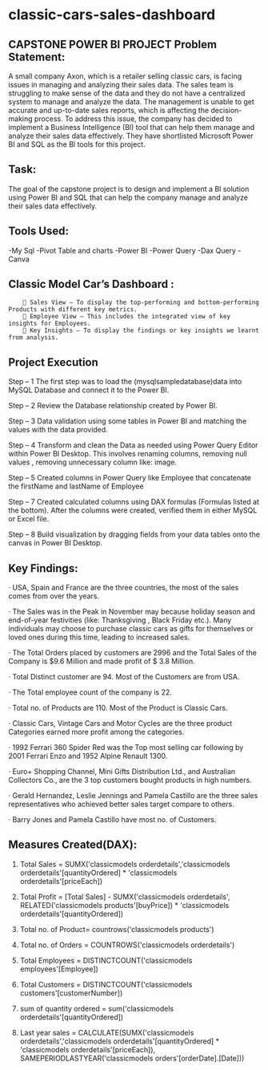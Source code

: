 # classic-cars-sales-dashboard
## CAPSTONE POWER BI PROJECT Problem Statement:
A small company Axon, which is a retailer selling classic cars, is facing issues in managing and analyzing their sales data. The sales team is struggling to make sense of the data and they do not have a centralized system to manage and analyze the data. The management is unable to get accurate and up-to-date sales reports, which is affecting the decision-making process.
To address this issue, the company has decided to implement a Business Intelligence (Bl) tool that can help them manage and analyze their sales data effectively. They have shortlisted Microsoft Power BI and SQL as the Bl tools for this project.
## Task: 
 The goal of the capstone project is to design and implement a Bl solution using Power BI and SQL that can help the company manage and analyze their sales data effectively. 
## Tools Used:
-My Sql
-Pivot Table and charts
-Power BI
-Power Query
-Dax Query
-Canva
## Classic Model Car’s Dashboard : 
         Sales View – To display the top-performing and bottom-performing Products with different key metrics. 
         Employee View – This includes the integrated view of key insights for Employees.
         Key Insights – To display the findings or key insights we learnt from analysis.

## Project Execution
Step – 1 The first step was to load the (mysqlsampledatabase)data into MySQL Database and connect it to the Power BI.

Step – 2 Review the Database relationship created by Power BI.

Step – 3 Data validation using some tables in Power BI and matching the values with the data provided.

Step – 4 Transform and clean the Data as needed using Power Query Editor within Power BI Desktop. This involves renaming columns, removing null values , removing unnecessary column like: image.

Step – 5 Created columns in Power Query like Employee that concatenate the firstName and lastName of Employee

Step – 7 Created calculated columns using DAX formulas (Formulas listed at the bottom). After the columns were created, verified them in either MySQL or Excel file.

Step – 8 Build visualization by dragging fields from your data tables onto the canvas in Power BI Desktop.

## Key Findings:
· USA, Spain and France are the three countries, the most of the sales comes from over the years.

· The Sales was in the Peak in November may because holiday season and end-of-year festivities (like: Thanksgiving , Black Friday etc.). Many individuals may choose to purchase classic cars as gifts for 
  themselves or loved ones during this time, leading to increased sales.
  
· The Total Orders placed by customers are 2996 and the Total Sales of the Company is $9.6 Million and made profit of $ 3.8 Million.
  
· Total Distinct customer are 94. Most of the Customers are from USA.

· The Total employee count of the company is 22.

· Total no. of Products are 110. Most of the Product is Classic Cars.

· Classic Cars, Vintage Cars and Motor Cycles are the three product Categories earned more profit among the categories.

· 1992 Ferrari 360 Spider Red was the Top most selling car following by 2001 Ferrari Enzo and 1952 Alpine Renault 1300.

· Euro+ Shopping Channel, Mini Gifts Distribution Ltd., and Australian Collectors Co., are the 3 top customers bought products in high numbers.

· Gerald Hernandez, Leslie Jennings and Pamela Castillo are the three sales representatives who achieved better sales target compare to others.

· Barry Jones and Pamela Castillo have most no. of Customers.

## Measures Created(DAX):
1.	Total Sales	= SUMX('classicmodels orderdetails','classicmodels orderdetails'[quantityOrdered] * 'classicmodels orderdetails'[priceEach])

2.	Total Profit	= [Total Sales] - SUMX('classicmodels orderdetails', RELATED('classicmodels products'[buyPrice]) * 'classicmodels orderdetails'[quantityOrdered])

3.	Total no. of Product= countrows('classicmodels products')

4.	Total no. of Orders 	= COUNTROWS('classicmodels orderdetails')

5.	Total Employees 	= DISTINCTCOUNT('classicmodels employees'[Employee])

6.	Total Customers 	= DISTINCTCOUNT('classicmodels customers'[customerNumber])

7.	sum of quantity ordered 	= sum('classicmodels orderdetails'[quantityOrdered])

8.	Last year sales	= CALCULATE(SUMX('classicmodels orderdetails','classicmodels orderdetails'[quantityOrdered] * 'classicmodels orderdetails'[priceEach]),
                 SAMEPERIODLASTYEAR('classicmodels orders'[orderDate].[Date]))



